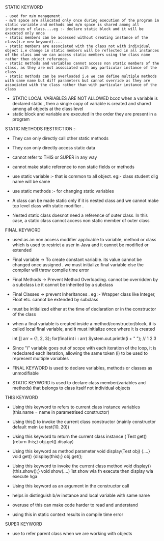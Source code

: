 STATIC KEYWORD

    - used for m/m management. 
    - m/m space are allocated only once during execution of the program in static variable and methods and m/m space is shared among all instances of class....eg :- declare static block and it will be executed only once
    - static members can be accessed without creating instance of the class(i.e new keyword)....
    - static members are associated with the class not with individual object i.e change in static members will be reflected in all instances of the class and we can access static members using the class name rather then object reference.
    - static methods and variables cannot access non static members of the class, as they are not associated with any particular instance of the class
    - static methods can be overloaded i.e we can define multiple methods with same name but diff parameters but cannot override as they are associated with the class rather than with particular instance of the class

- STATIC LOCAL VARIABLES ARE NOT ALLOWED bcoz when a variable is declared static , then a single copy of variable is created and shared among all objects at the class level
- static block and variable are executed in the order they are present in a program

STATIC METHODS RESTRICTION :-
   - They can only directly call other static methods
   - They can only directly access static data
   - cannot refer to THIS or SUPER in any way
   - cannot make static reference to non static fields or methods

- use static variable :- that is common to all object. eg:- class student cllg name will be same
- use static methods :- for changing static variables

- A class can be made static only if it is nested class and we cannot make top level class with static modifier . 
- Nested static class doesnot need a reference of outer class. In this case, a static class cannot access non static member of outer class




FINAL KEYWORD

  - used as an non access modifier applicable to variable, method or class which is used to restrict a user in Java and it cannot be modified or extended
  - Final variable -> To create constant variable. its value cannot be changed once assigned . we must initialize final variable else the compiler will throw compile time error
  - Final Methods -> Prevent Method Overloading. cannot be overridden by a subclass i.e it cannot be inherited by a subclass
  - Final Classes -> prevent Inheritances . eg :- Wrapper class like Integer, Float etc. cannot be extended by subclass

  - must be initialized either at the time of declaration or in the constructor of the class
  - when a final variable is created inside a method/constructor/block, it is called local final variable, and it must initialize once where it is created
      
      int [] arr = {1, 2, 3};
      for(final int i : arr)  System.out.println(i + " ");  // 1 2 3
 - Since "i" variable goes out of scope with each iteration of the loop, it is redeclared each iteration, allowing the same token (i) to be used to represent multiple variables



- FINAL KEYWORD is used to declare variables, methods or classes as unmodifiable
- STATIC KEYWORD is used to declare class member(variables and methods) that belongs to class itself not individual objects





THIS KEYWORD

 - Using this keyword to refers to current class instance variables (this.name = name in parametrised constructor)
 - Using this() to invoke the current class constructor (mainly constructor default mein i.e test(10. 20))
 - Using this keyword to return the current class instance ( Test get(){return this;}    obj.get().display)
 - Using this keyword  as method parameter
      void display(Test obj) {....}
      void get() {display(this);}
      obj.get();
 - Using this keyword to invoke the current class method
       void display(){this.show();}
       void show(....)    1st show wla fn execute then display wla execute hga
 - Using this keyword as an argument in the constructor call

  - helps in distinguish b/w instance and local variable with same name

  - overuse of this can make code harder to read and understand
  - using this in static context results in compile time error
   
 


 SUPER KEYWORD

- use to refer parent class when we are working with objects